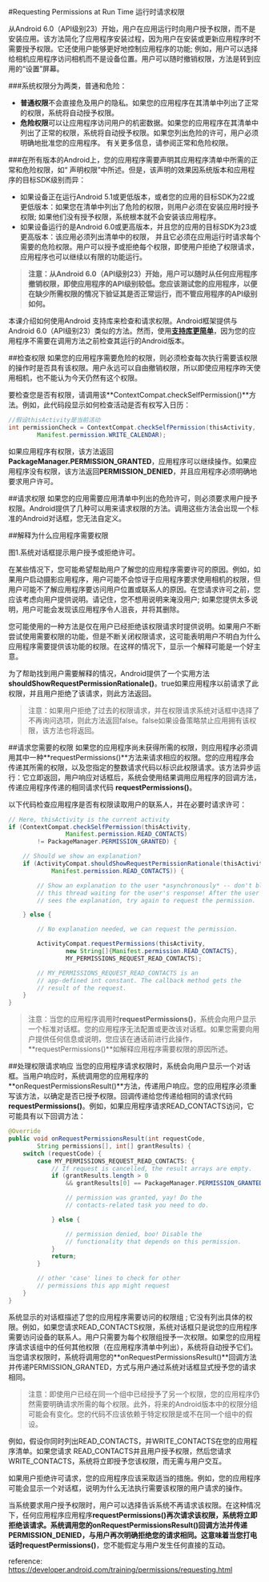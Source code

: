 #Requesting Permissions at Run Time
运行时请求权限

从Android 6.0（API级别23）开始，用户在应用运行时向用户授予权限，而不是安装应用。该方法简化了应用程序安装过程，因为用户在安装或更新应用程序时不需要授予权限。它还使用户能够更好地控制应用程序的功能; 例如，用户可以选择给相机应用程序访问相机而不是设备位置。用户可以随时撤销权限，方法是转到应用的“设置”屏幕。

###系统权限分为两类，普通和危险：

* **普通权限**不会直接危及用户的隐私。如果您的应用程序在其清单中列出了正常的权限，系统将自动授予权限。
* **危险权限**可以让应用程序访问用户的机密数据。如果您的应用程序在其清单中列出了正常的权限，系统将自动授予权限。如果您列出危险的许可，用户必须明确地批准您的应用程序。
有关更多信息，请参阅正常和危险权限。

###在所有版本的Android上，您的应用程序需要声明其应用程序清单中所需的正常和危险权限，如“ 声明权限”中所述。但是，该声明的效果因系统版本和应用程序的目标SDK级别而异：

* 如果设备正在运行Android 5.1或更低版本，或者您的应用的目标SDK为22或更低版本：如果您在清单中列出了危险的权限，则用户必须在安装应用时授予权限; 如果他们没有授予权限，系统根本就不会安装该应用程序。
* 如果设备运行的是Android 6.0或更高版本，并且您的应用的目标SDK为23或更高版本：该应用必须列出清单中的权限， 并且它必须在应用运行时请求每个需要的危险权限。用户可以授予或拒绝每个权限，即使用户拒绝了权限请求，应用程序也可以继续以有限的功能运行。

>**注意：从Android 6.0（API级别23）开始，用户可以随时从任何应用程序撤销权限，即使应用程序的API级别较低。您应该测试您的应用程序，以便在缺少所需权限的情况下验证其是否正常运行，而不管应用程序的API级别如何。**

本课介绍如何使用Android 支持库来检查和请求权限。Android框架提供与Android 6.0（API级别23）类似的方法。然而，使用[**支持库更简单**](https://developer.android.com/tools/support-library/index.html)，因为您的应用程序不需要在调用方法之前检查其运行的Android版本。

##检查权限
如果您的应用程序需要危险的权限，则必须检查每次执行需要该权限的操作时是否具有该权限。用户永远可以自由撤销权限，所以即使应用程序昨天使用相机，也不能认为今天仍然有这个权限。

要检查您是否有权限，请调用该**ContextCompat.checkSelfPermission()**方法。例如，此代码段显示如何检查活动是否有权写入日历：

```java
//假设thisActivity是当前活动
int permissionCheck = ContextCompat.checkSelfPermission(thisActivity,
        Manifest.permission.WRITE_CALENDAR);
```
        
如果应用程序有权限，该方法返回**PackageManager.PERMISSION_GRANTED**，应用程序可以继续操作。如果应用程序没有权限，该方法返回**PERMISSION_DENIED**，并且应用程序必须明确地要求用户许可。

##请求权限
如果您的应用需要应用清单中列出的危险许可，则必须要求用户授予权限。Android提供了几种可以用来请求权限的方法。调用这些方法会出现一个标准的Android对话框，您无法自定义。

##解释为什么应用程序需要权限

图1.系统对话框提示用户授予或拒绝许可。

在某些情况下，您可能希望帮助用户了解您的应用程序需要许可的原因。例如，如果用户启动摄影应用程序，用户可能不会惊讶于应用程序要求使用相机的权限，但用户可能不了解应用程序要访问用户位置或联系人的原因。在您请求许可之前，您应该考虑向用户提供说明。请记住，您不想用说明来淹没用户; 如果您提供太多说明，用户可能会发现该应用程序令人沮丧，并将其删除。

您可能使用的一种方法是仅在用户已经拒绝该权限请求时提供说明。如果用户不断尝试使用需要权限的功能，但是不断关闭权限请求，这可能表明用户不明白为什么应用程序需要提供该功能的权限。在这样的情况下，显示一个解释可能是一个好主意。

为了帮助找到用户需要解释的情况，Android提供了一个实用方法**shouldShowRequestPermissionRationale()**。true如果应用程序以前请求了此权限，并且用户拒绝了该请求，则此方法返回。

>注意：如果用户拒绝了过去的权限请求，并在权限请求系统对话框中选择了不再询问选项，则此方法返回false。false如果设备策略禁止应用拥有该权限，该方法也将返回。

##请求您需要的权限
如果您的应用程序尚未获得所需的权限，则应用程序必须调用其中一种**requestPermissions()**方法来请求相应的权限。您的应用程序会传递其所需的权限，以及您指定的整数请求代码以标识此权限请求。该方法异步运行：它立即返回，用户响应对话框后，系统会使用结果调用应用程序的回调方法，传递应用程序传递的相同请求代码 **requestPermissions()**。

以下代码检查应用程序是否有权限读取用户的联系人，并在必要时请求许可：

```java
// Here, thisActivity is the current activity
if (ContextCompat.checkSelfPermission(thisActivity,
                Manifest.permission.READ_CONTACTS)
        != PackageManager.PERMISSION_GRANTED) {

    // Should we show an explanation?
    if (ActivityCompat.shouldShowRequestPermissionRationale(thisActivity,
            Manifest.permission.READ_CONTACTS)) {

        // Show an explanation to the user *asynchronously* -- don't block
        // this thread waiting for the user's response! After the user
        // sees the explanation, try again to request the permission.

    } else {

        // No explanation needed, we can request the permission.

        ActivityCompat.requestPermissions(thisActivity,
                new String[]{Manifest.permission.READ_CONTACTS},
                MY_PERMISSIONS_REQUEST_READ_CONTACTS);

        // MY_PERMISSIONS_REQUEST_READ_CONTACTS is an
        // app-defined int constant. The callback method gets the
        // result of the request.
    }
}
```
    
>注意：当您的应用程序调用时**requestPermissions()**，系统会向用户显示一个标准对话框。您的应用程序无法配置或更改该对话框。如果您需要向用户提供任何信息或说明，您应该在通话前进行此操作，**requestPermissions()**如解释应用程序需要权限的原因所述。

##处理权限请求响应
当您的应用程序请求权限时，系统会向用户显示一个对话框。当用户响应时，系统调用您的应用程序的**onRequestPermissionsResult()**方法，传递用户响应。您的应用程序必须重写该方法，以确定是否已授予权限。回调传递给您传递给相同的请求代码 **requestPermissions()**。例如，如果应用程序请求READ_CONTACTS访问，它可能具有以下回调方法：

```java
@Override
public void onRequestPermissionsResult(int requestCode,
        String permissions[], int[] grantResults) {
    switch (requestCode) {
        case MY_PERMISSIONS_REQUEST_READ_CONTACTS: {
            // If request is cancelled, the result arrays are empty.
            if (grantResults.length > 0
                && grantResults[0] == PackageManager.PERMISSION_GRANTED) {

                // permission was granted, yay! Do the
                // contacts-related task you need to do.

            } else {

                // permission denied, boo! Disable the
                // functionality that depends on this permission.
            }
            return;
        }

        // other 'case' lines to check for other
        // permissions this app might request
    }
}
```
    
系统显示的对话框描述了您的应用程序需要访问的权限组 ; 它没有列出具体的权限。例如，如果您请求READ_CONTACTS权限，系统对话框只是说您的应用程序需要访问设备的联系人。用户只需要为每个权限组授予一次权限。如果您的应用程序请求该组中的任何其他权限（在应用程序清单中列出），系统将自动授予它们。当您请求权限时，系统将调用您的**onRequestPermissionsResult()**回调方法并传递PERMISSION_GRANTED，方式与用户通过系统对话框显式授予您的请求相同。

>注意：即使用户已经在同一个组中已经授予了另一个权限，您的应用程序仍然需要明确请求所需的每个权限。此外，将来的Android版本中的权限分组可能会有变化。您的代码不应该依赖于特定权限是或不在同一个组中的假设。

例如，假设你同时列出READ_CONTACTS，并WRITE_CONTACTS在您的应用程序清单。如果您请求 READ_CONTACTS并且用户授予权限，然后您请求WRITE_CONTACTS，系统将立即授予您该权限，而无需与用户交互。

如果用户拒绝许可请求，您的应用程序应该采取适当的措施。例如，您的应用程序可能会显示一个对话框，说明为什么无法执行需要该权限的用户请求的操作。

当系统要求用户授予权限时，用户可以选择告诉系统不再请求该权限。在这种情况下，任何应用程序应用程序**requestPermissions()**再次请求该权限，系统将立即拒绝该请求。系统调用您的**onRequestPermissionsResult()**回调方法并传递PERMISSION_DENIED，与用户再次明确拒绝您的请求相同。这意味着当您打电话时**requestPermissions()**，您不能假定与用户发生任何直接的互动。

reference: https://developer.android.com/training/permissions/requesting.html
